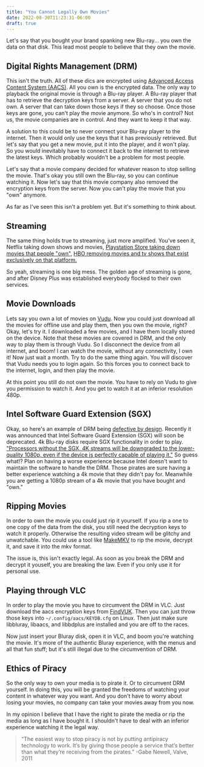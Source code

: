 ```yaml
---
title: "You Cannot Legally Own Movies"
date: 2022-08-30T11:23:31-06:00
draft: true
---
```

Let's say that you bought your brand spanking new Blu-ray...
you own the data on that disk.
This lead most people to believe that they own the movie.

## Digital Rights Management (DRM)
This isn't the truth.
All of these dics are encrypted using [Advanced Access Content System (AACS)](https://en.wikipedia.org/wiki/Advanced_Access_Content_System).
All you own is the encrypted data.
The only way to playback the original movie is through a Blu-ray player.
A Blu-ray player that has to retrieve the decryption keys from a server.
A server that you do not own.
A server that can take down those keys if they so choose.
Once those keys are gone, you can't play the movie anymore.
So who's in control?
Not us, the movie companies are in control.
And they want to keep it that way.

A solution to this could be to never connect your Blu-ray player to the internet.
Then it would only use the keys that it has previously retrieved.
But let's say that you get a new movie, put it into the player, and it won't play.
So you would inevitably have to connect it back to the internet to retrieve the latest keys.
Which probably wouldn't be a problem for most people.

Let's say that a movie company decided for whatever reason to stop selling the movie.
That's okay you still own the Blu-ray, so you can continue watching it.
Now let's say that this movie company also removed the encryption keys from the server.
Now you can't play the movie that you "own" anymore.

As far as I've seen this isn't a problem yet.
But it's something to think about.

## Streaming 
The same thing holds true to streaming, just more amplified.
You've seen it, Netflix taking down shows and movies, [Playstation Store taking down movies that people "own"](https://screenrant.com/playstation-store-tv-movies-discontinue-shut-down-august-2021/), [HBO removing movies and tv shows that exist exclusively on that platform.](https://www.vulture.com/2022/08/hbo-max-movies-removed.html)

So yeah, streaming is one big mess.
The golden age of streaming is gone, and after Disney Plus was established everybody flocked to their own services.

## Movie Downloads 
Lets say you own a lot of movies on [Vudu](https://www.vudu.com/).
Now you could just download all the movies for offline use and play them, then you own the movie, right?
Okay, let's try it.
I downloaded a few movies, and I have them locally stored on the device.
Note that these movies are covered in DRM, and the only way to play them is through Vudu.
So I disconnect the device from all internet, and boom!
I can watch the movie, without any connectivity, I own it!
Now just wait a month.
Try to do the same thing again.
You will discover that Vudu needs you to login again.
So this forces you to connect back to the internet, login, and then play the movie.

At this point you still do not own the movie.
You have to rely on Vudu to give you permission to watch it.
And you get to watch it at an inferior resolution 480p.

## Intel Software Guard Extension (SGX) 

Okay, so here's an example of DRM being [defective by design](https://www.defectivebydesign.org/).
Recently it was announced that Intel Software Guard Extension (SGX) will soon be deprecated.
4k Blu-ray disks require SGX functionality in order to play.
["Processors without the SGX, 4K streams will be downgraded to the lower-quality 1080p, even if the device is perfectly capable of playing it."](https://www.defectivebydesign.org/blog/intel_sgx_proves_bluray_drm_defective_design)
So guess what!?
Plan on having a worse experience because Intel doesn't want to maintain the software to handle the DRM.
Those pirates are sure having a better experience watching a 4k movie that they didn't pay for.
Meanwhile you are getting a 1080p stream of a 4k movie that you have bought and "own."

## Ripping Movies
In order to own the movie you could just rip it yourself.
If you rip a one to one copy of the data from the disk, you still need the decryption keys to watch it properly.
Otherwise the resulting video stream will be glitchy and unwatchable.
You could use a tool like [MakeMKV](https://www.makemkv.com/) to rip the movie, decrypt it, and save it into the mkv format.

The issue is, this isn't exactly legal.
As soon as you break the DRM and decrypt it youself, you are breaking the law.
Even if you only use it for personal use.

## Playing through VLC
In order to play the movie you have to circumvent the DRM in VLC.
Just download the aacs encryption keys from [FindVUK](http://fvonline-db.bplaced.net/).
Then you can just throw those keys into ``~/.config/aacs/KEYDB.cfg`` on Linux.
Then just make sure libbluray, libaacs, and libbdplus are installed and you are off to the races. 

Now just insert your Bluray disk, open it in VLC, and boom you're watching the movie.
It's more of the authentic Bluray experience, with the menus and all that fun stuff; but it's still illegal due to the circumvention of DRM.

## Ethics of Piracy
So the only way to own your media is to pirate it.
Or to circumvent DRM yourself.
In doing this, you will be granted the freedoms of watching your content in whatever way you want.
And you don't have to worry about losing your movies, no company can take your movies away from you now.

In my opinion I believe that I have the right to pirate the media or rip the media as long as I have bought it. 
I shouldn't have to deal with an inferior experience watching it the legal way. 

> “The easiest way to stop piracy is not by putting antipiracy technology to work. It’s by giving those people a service that’s better than what they’re receiving from the pirates.” -Gabe Newell, Valve, 2011
